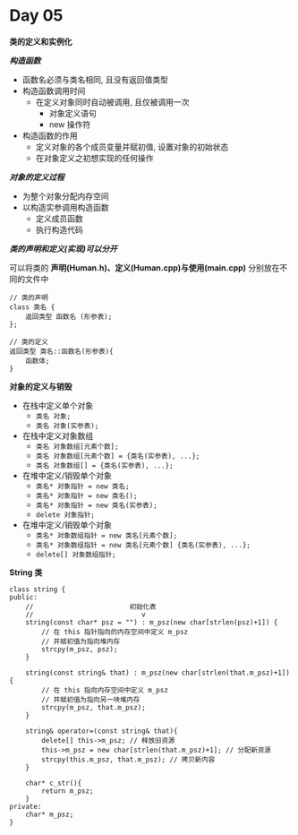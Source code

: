 # Day 05

**类的定义和实例化** <p>
***构造函数***
- 函数名必须与类名相同, 且没有返回值类型
- 构造函数调用时间
    - 在定义对象同时自动被调用, 且仅被调用一次
        - 对象定义语句
        - new 操作符
- 构造函数的作用
    - 定义对象的各个成员变量并赋初值, 设置对象的初始状态
    - 在对象定义之初想实现的任何操作

***对象的定义过程***
- 为整个对象分配内存空间
- 以构造实参调用构造函数
    - 定义成员函数
    - 执行构造代码

***类的声明和定义(实现)可以分开*** <p>
可以将类的 **声明(Human.h)、定义(Human.cpp)与使用(main.cpp)** 分别放在不同的文件中
```
// 类的声明
class 类名 {
    返回类型 函数名 (形参表);
};

// 类的定义
返回类型 类名::函数名(形参表){
    函数体;
}
```

**对象的定义与销毁**
- 在栈中定义单个对象
    - `类名 对象;`
    - `类名 对象(实参表);`
- 在栈中定义对象数组
    - `类名 对象数组[元素个数];`
    - `类名 对象数组[元素个数] = {类名(实参表), ...};`
    - `类名 对象数组[] = {类名(实参表), ...};`
- 在堆中定义/销毁单个对象
    - `类名* 对象指针 = new 类名;`
    - `类名* 对象指针 = new 类名();`
    - `类名* 对象指针 = new 类名(实参表);`
    - `delete 对象指针;`
- 在堆中定义/销毁单个对象
    - `类名* 对象数组指针 = new 类名[元素个数];`
    - `类名* 对象数组指针 = new 类名[元素个数] {类名(实参表), ...};`
    - `delete[] 对象数组指针;`

**String 类**
```
class string {
public:
    //                        初始化表
    //                           v
    string(const char* psz = "") : m_psz(new char[strlen(psz)+1]) {
        // 在 this 指针指向的内存空间中定义 m_psz
        // 并赋初值为指向堆内存
        strcpy(m_psz, psz);
    }

    string(const string& that) : m_psz(new char[strlen(that.m_psz)+1]) {
        // 在 this 指向内存空间中定义 m_psz
        // 并赋初值为指向另一块堆内存
        strcpy(m_psz, that.m_psz);
    }

    string& operator=(const string& that){
        delete[] this->m_psz; // 释放旧资源
        this->m_psz = new char[strlen(that.m_psz)+1]; // 分配新资源
        strcpy(this.m_psz, that.m_psz); // 拷贝新内容
    }

    char* c_str(){
        return m_psz;
    }
private:
    char* m_psz;
}
```